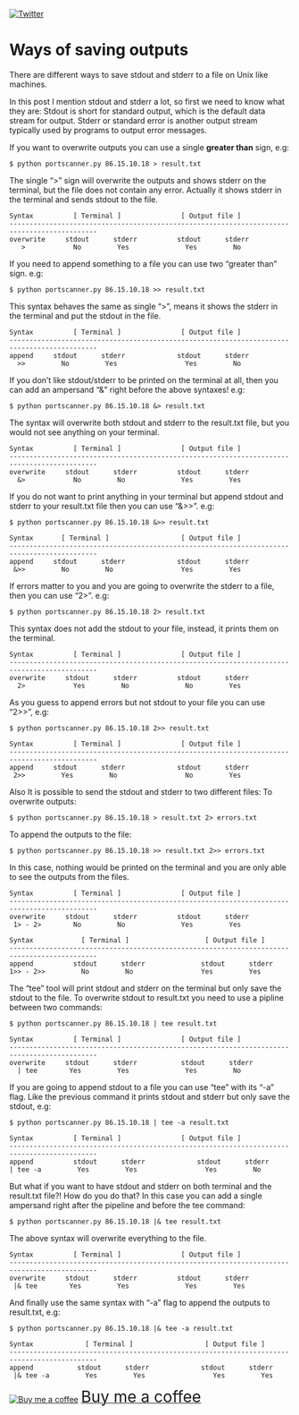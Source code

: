 [![Twitter](https://img.shields.io/twitter/url/https/twitter.com/xbforce.svg?style=social&label=Follow%20%40xbforce)](https://twitter.com/xbforce)


# Ways of saving outputs

There are different ways to save stdout and stderr to a file on Unix like machines.

In this post I mention stdout and stderr a lot, so first we need to know what they are:
Stdout is short for standard output, which is the default data stream for output.
Stderr or standard error is another output stream typically used by programs to output error messages.


If you want to overwrite outputs you can use a single **greater than** sign, e.g:

```
$ python portscanner.py 86.15.10.18 > result.txt
```

The single “>” sign will overwrite the outputs and shows stderr on the terminal, but the file does not contain any error. Actually it shows stderr in the terminal and sends stdout to the file.


```
Syntax          [ Terminal ]               [ Output file ]
-------------------------------------------------------------------------------------------- 
overwrite     stdout      stderr          stdout      stderr
   >            No         Yes              Yes         No
```


If you need to append something to a file you can use two “greater than” sign. e.g:

```
$ python portscanner.py 86.15.10.18 >> result.txt
```

This syntax behaves the same as single “>”, means it shows the stderr in the terminal and put the stdout in the file.


```
Syntax          [ Terminal ]               [ Output file ]
-------------------------------------------------------------------------------------------- 
append     stdout      stderr             stdout      stderr
  >>         No         Yes                 Yes         No
```


If you don’t like stdout/stderr to be printed on the terminal at all, then you can add an ampersand “&” right before the above syntaxes! e.g:

```
$ python portscanner.py 86.15.10.18 &> result.txt
```

The syntax will overwrite both stdout and stderr to the result.txt file, but you would not see anything on your terminal.


```
Syntax          [ Terminal ]               [ Output file ]
-------------------------------------------------------------------------------------------- 
overwrite     stdout      stderr          stdout      stderr
  &>            No         No              Yes         Yes
```


If you do not want to print anything in your terminal but append stdout and stderr to your result.txt file then you can use “&>>”. e.g:
```
$ python portscanner.py 86.15.10.18 &>> result.txt
```


```
Syntax       [ Terminal ]                  [ Output file ]
-------------------------------------------------------------------------------------------- 
append     stdout      stderr             stdout      stderr
 &>>         No         No                 Yes         Yes
```


If errors matter to you and you are going to overwrite the stderr to a file, then you can use “2>”. e.g:

```
$ python portscanner.py 86.15.10.18 2> result.txt
```
This syntax does not add the stdout to your file, instead, it prints them on the terminal.


```
Syntax          [ Terminal ]               [ Output file ]
-------------------------------------------------------------------------------------------- 
overwrite     stdout      stderr          stdout      stderr
  2>            Yes         No              No         Yes
```


As you guess to append errors but not stdout to your file you can use “2>>”, e.g:
```
$ python portscanner.py 86.15.10.18 2>> result.txt
```


```
Syntax          [ Terminal ]               [ Output file ]
-------------------------------------------------------------------------------------------- 
append     stdout      stderr             stdout      stderr
 2>>         Yes         No                 No         Yes
```



Also It is possible to send the stdout and stderr to two different files:
To overwrite outputs:

```
$ python portscanner.py 86.15.10.18 > result.txt 2> errors.txt
```

To append the outputs to the file:

```
$ python portscanner.py 86.15.10.18 >> result.txt 2>> errors.txt
```
In this case, nothing would be printed on the terminal and you are only able to see the outputs from the files.


```
Syntax          [ Terminal ]               [ Output file ]
-------------------------------------------------------------------------------------------- 
overwrite     stdout      stderr          stdout      stderr
 1> - 2>        No         No              Yes         Yes
```


```
Syntax            [ Terminal ]                   [ Output file ]
-------------------------------------------------------------------------------------------- 
append          stdout      stderr              stdout      stderr
1>> - 2>>         No         No                 Yes         Yes
```


The “tee” tool will print stdout and stderr on the terminal but only save the stdout to the file. To overwrite stdout to result.txt you need to use a pipline between two commands:

```
$ python portscanner.py 86.15.10.18 | tee result.txt
```


```
Syntax          [ Terminal ]               [ Output file ]
-------------------------------------------------------------------------------------------- 
overwrite     stdout      stderr           stdout      stderr
  | tee        Yes         Yes              Yes         No
```

If you are going to append stdout to a file you can use “tee” with its “-a” flag. Like the previous command it prints stdout and stderr but only save the stdout, e.g:

```
$ python portscanner.py 86.15.10.18 | tee -a result.txt
```


```
Syntax          [ Terminal ]               [ Output file ]
-------------------------------------------------------------------------------------------- 
append          stdout      stderr             stdout      stderr
| tee -a         Yes         Yes                 Yes         No
```

But what if you want to have stdout and stderr on both terminal and the result.txt file?! How do you do that?
In this case you can add a single ampersand right after the pipeline and before the tee command:


```
$ python portscanner.py 86.15.10.18 |& tee result.txt
```

The above syntax will overwrite everything to the file.


```
Syntax          [ Terminal ]               [ Output file ]
-------------------------------------------------------------------------------------------- 
overwrite     stdout      stderr          stdout      stderr
 |& tee        Yes         Yes              Yes         Yes
```


And finally use the same syntax with “-a” flag to append the outputs to result.txt, e.g:

```
$ python portscanner.py 86.15.10.18 |& tee -a result.txt
```


```
Syntax             [ Terminal ]                  [ Output file ]
-------------------------------------------------------------------------------------------- 
append           stdout      stderr             stdout      stderr
 |& tee -a         Yes         Yes                 Yes         Yes
```


<link href="https://fonts.googleapis.com/css?family=Cookie" rel="stylesheet"><a class="bmc-button" target="_blank" href="https://www.buymeacoffee.com/xbforce"><img src="https://cdn.buymeacoffee.com/buttons/bmc-new-btn-logo.svg" alt="Buy me a coffee"><span style="margin-left:5px;font-size:28px !important;">Buy me a coffee</span></a>
